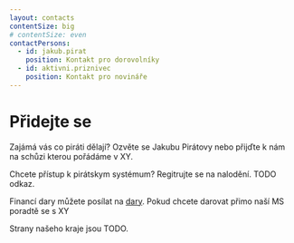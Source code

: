 ```yaml
---
layout: contacts
contentSize: big
# contentSize: even
contactPersons:
  - id: jakub.pirat
    position: Kontakt pro dorovolníky
  - id: aktivni.priznivec
    position: Kontakt pro novináře
---
```


<div class="o-section-header o-section-header--indented">
  <h1 class="t-h2-alt">Přidejte se</h1>
</div>

Zajámá vás co piráti dělají? Ozvěte se Jakubu Pirátovy nebo přijďte k nám
na schůzi kterou pořádáme v XY.

Chcete přístup k pirátskym systémum? Regitrujte se na nalodění. TODO odkaz.

Financí dary můžete posílat na [dary](https://dary.pirati.cz).
Pokud chcete darovat přimo naší MS poradtě se s XY


Strany našeho kraje jsou TODO.

